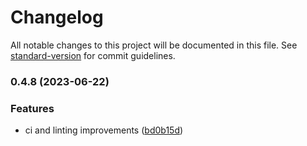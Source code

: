 # Changelog

All notable changes to this project will be documented in this file. See [standard-version](https://github.com/conventional-changelog/standard-version) for commit guidelines.

### 0.4.8 (2023-06-22)


### Features

* ci and linting improvements ([bd0b15d](https://github.com/Foundry-Metalworks/metalworks-client/commit/bd0b15d7c847ed429a4a8b7b015cf9e53e7cd4c7))
